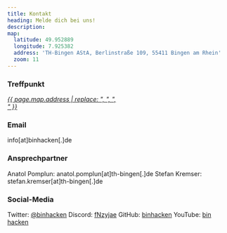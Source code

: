 ```yaml
---
title: Kontakt
heading: Melde dich bei uns!
description:
map:
  latitude: 49.952889
  longitude: 7.925382
  address: 'TH-Bingen AStA, Berlinstraße 109, 55411 Bingen am Rhein'
  zoom: 11
---
```


### Treffpunkt
<address>
  <a target="_blank" href="https://goo.gl/maps/xZpQTx883Tz">{{ page.map.address | replace: ", ", ", <br>" }}</a>
</address>

### Email
<a>info[at]binhacken[.]de</a>

### Ansprechpartner
Anatol Pomplun: <a>anatol.pomplun[at]th-bingen[.]de</a>
Stefan Kremser: <a>stefan.kremser[at]th-bingen[.]de</a>

### Social-Media
Twitter: [@binhacken](https://twitter.com/binhacken)
Discord: [fNzyjae](https://discordapp.com/invite/fNzyjae)
GitHub: [binhacken](http://github.com/binhacken)
YouTube: [bin hacken](https://www.youtube.com/channel/UCXSOejhhXH23-J42QeHmcVA)
